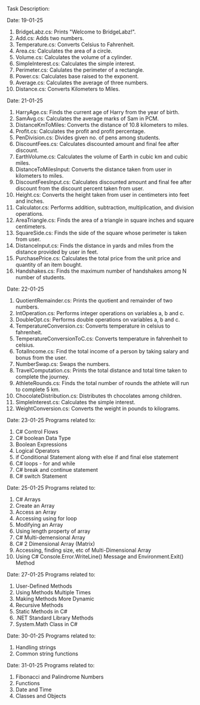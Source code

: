 Task Description:

Date: 19-01-25
1) BridgeLabz.cs: Prints "Welcome to BridgeLabz!".
2) Add.cs: Adds two numbers.
3) Temperature.cs: Converts Celsius to Fahrenheit.
4) Area.cs: Calculates the area of a circle.
5) Volume.cs: Calculates the volume of a cylinder.
6) SimpleInterest.cs: Calculates the simple interest.
7) Perimeter.cs: Calulates the perimeter of a rectangle.
8) Power.cs: Calculates base raised to the exponent.
9) Average.cs: Calculates the average of three numbers.
10) Distance.cs: Converts Kilometers to Miles.

Date: 21-01-25
1) HarryAge.cs: Finds the current age of Harry from the year of birth.
2) SamAvg.cs: Calculates the average marks of Sam in PCM.
3) DistanceKmToMiles: Converts the distance of 10.8 kilometers to miles.
4) Profit.cs: Calculates the profit and profit percentage.
5) PenDivision.cs: Divides given no. of pens among students.
6) DiscountFees.cs: Calculates discounted amount and final fee after discount.
7) EarthVolume.cs: Calculates the volume of Earth in cubic km and cubic miles.
8) DistanceToMilesInput: Converts the distance taken from user in kilometers to miles.
9) DiscountFeesInput.cs: Calculates discounted amount and final fee after discount from the discount percent taken from user.
10) Height.cs: Converts the height taken from user in centimeters into feet and inches.
11) Calculator.cs: Performs addition, subtraction, multiplication, and division operations.
12) AreaTriangle.cs: Finds the area of a triangle in square inches and square centimeters.
13) SquareSide.cs: Finds the side of the square whose perimeter is taken from user.
14) DistanceInput.cs: Finds the distance in yards and miles from the distance provided by user in feet.
15) PurchasePrice.cs: Calculates the total price from the unit price and quantity of an item bought.
16) Handshakes.cs: Finds the maximum number of handshakes among N number of students.

Date: 22-01-25
1) QuotientRemainder.cs: Prints the quotient and remainder of two numbers.
2) IntOperation.cs: Performs integer operations on variables a, b and c.
3) DoubleOpt.cs: Performs double operations on variables a, b and c.
4) TemperatureConversion.cs: Converts temperature in celsius to fahrenheit.
5) TemperatureConversionToC.cs: Converts temperature in fahrenheit to celsius.
6) TotalIncome.cs: Find the total income of a person by taking salary and bonus from the user.
7) NumberSwap.cs: Swaps the numbers.
8) TravelComputation.cs: Prints the total distance and total time taken to complete the journey.
9) AthleteRounds.cs: Finds the total number of rounds the athlete will run to complete 5 km.
10) ChocolateDistribution.cs: Distributes th chocolates among children.
11) SimpleInterest.cs: Calculates the simple interest.
12) WeightConversion.cs: Converts the weight in pounds to kilograms.

Date: 23-01-25
Programs related to:
1) C# Control Flows
2) C# boolean Data Type
3) Boolean Expressions
4) Logical Operators
5) if Conditional Statement along with else if and final else statement
6) C# loops - for and while
7) C# break and continue statement
8) C# switch Statement

Date: 25-01-25
Programs related to:
1) C# Arrays
2) Create an Array
3) Access an Array
4) Accessing using for loop
5) Modifying an Array
6) Using length property of array
7) C# Multi-demensional Array
8) C# 2 Dimensional Array (Matrix)
9) Accessing, finding size, etc of Multi-Dimensional Array
10) Using C# Console.Error.WriteLine() Message and Environment.Exit() Method

Date: 27-01-25
Programs related to:
1) User-Defined Methods
2) Using Methods Multiple Times
3) Making Methods More Dynamic
4) Recursive Methods
5) Static Methods in C#
6) .NET Standard Library Methods
7) System.Math Class in C#

Date: 30-01-25
Programs related to:
1) Handling strings 
2) Common string functions

Date: 31-01-25
Programs related to:
1) Fibonacci and Palindrome Numbers
2) Functions
3) Date and Time
4) Classes and Objects
